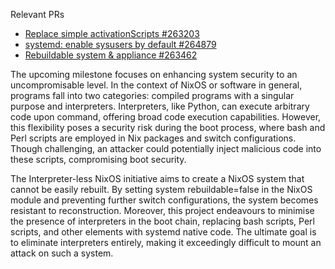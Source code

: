 Relevant PRs
- [Replace simple activationScripts  #263203](https://github.com/NixOS/nixpkgs/pull/263203)
- [systemd: enable sysusers by default #264879](https://github.com/NixOS/nixpkgs/pull/264879)
- [Rebuildable system & appliance #263462](https://github.com/NixOS/nixpkgs/pull/263462)

The upcoming milestone focuses on enhancing system security to an uncompromisable level. In the context of NixOS or software in general, programs fall into two categories: compiled programs with a singular purpose and interpreters. Interpreters, like Python, can execute arbitrary code upon command, offering broad code execution capabilities. However, this flexibility poses a security risk during the boot process, where bash and Perl scripts are employed in Nix packages and switch configurations. Though challenging, an attacker could potentially inject malicious code into these scripts, compromising boot security.

The Interpreter-less NixOS initiative aims to create a NixOS system that cannot be easily rebuilt. By setting system rebuildable=false in the NixOS module and preventing further switch configurations, the system becomes resistant to reconstruction. Moreover, this project endeavours to minimise the presence of interpreters in the boot chain, replacing bash scripts, Perl scripts, and other elements with systemd native code. The ultimate goal is to eliminate interpreters entirely, making it exceedingly difficult to mount an attack on such a system.
